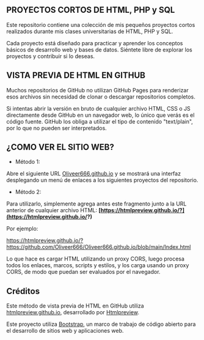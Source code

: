 PROYECTOS CORTOS DE HTML, PHP y SQL
-------------------------------

Este repositorio contiene una colección de mis pequeños proyectos cortos realizados durante mis clases universitarias de HTML, PHP y SQL.

Cada proyecto está diseñado para practicar y aprender los conceptos básicos de desarrollo web y bases de datos. Siéntete libre de explorar los proyectos y contribuir si lo deseas.

## VISTA PREVIA DE HTML EN GITHUB


Muchos repositorios de GitHub no utilizan GitHub Pages para renderizar esos archivos sin necesidad de clonar o descargar repositorios completos.

Si intentas abrir la versión en bruto de cualquier archivo HTML, CSS o JS directamente desde GitHub en un navegador web, lo único que verás es el código fuente. GitHub los obliga a utilizar el tipo de contenido "text/plain", por lo que no pueden ser interpretados.

## ¿COMO VER EL SITIO WEB?

- Método 1:

Abre el siguiente URL [Oliveer666.github.io](https://oliveer666.github.io/) y se mostrará una interfaz desplegando un menú de enlaces a los siguientes proyectos del repositorio.

- Método 2:

Para utilizarlo, simplemente agrega antes este fragmento junto a la URL anterior de cualquier archivo HTML: **[https://htmlpreview.github.io/?](https://htmlpreview.github.io/?)**

Por ejemplo:

https://htmlpreview.github.io/?https://github.com/Oliveer666/Oliveer666.github.io/blob/main/Index.html

Lo que hace es cargar HTML utilizando un proxy CORS, luego procesa todos los enlaces, marcos, scripts y estilos, y los carga usando un proxy CORS, de modo que puedan ser evaluados por el navegador.


## Créditos

Este método de vista previa de HTML en GitHub utiliza [htmlpreview.github.io](https://github.com/htmlpreview/htmlpreview.github.com), desarrollado por [Htmlpreview](https://github.com/htmlpreview).

Este proyecto utiliza [Bootstrap](https://getbootstrap.com/), un marco de trabajo de código abierto para el desarrollo de sitios web y aplicaciones web.
